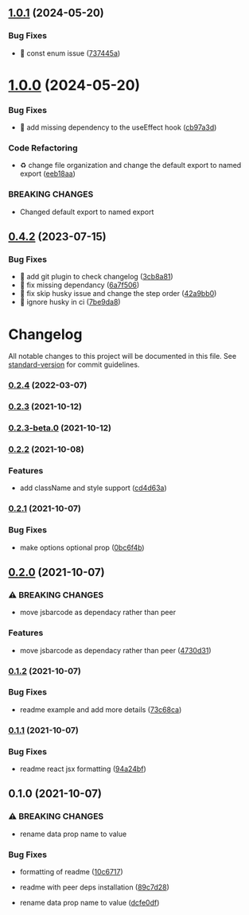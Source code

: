 ## [1.0.1](https://github.com/iamchathu/react-jsbarcode/compare/v1.0.0...v1.0.1) (2024-05-20)


### Bug Fixes

* :bug: const enum issue ([737445a](https://github.com/iamchathu/react-jsbarcode/commit/737445ac0f4cf1ff8a6e5480d7c86b886b0898d7))

# [1.0.0](https://github.com/iamchathu/react-jsbarcode/compare/v0.4.2...v1.0.0) (2024-05-20)


### Bug Fixes

* :bug: add missing dependency to the useEffect hook ([cb97a3d](https://github.com/iamchathu/react-jsbarcode/commit/cb97a3d13926ebe4305020deb06e2f346467540d))


### Code Refactoring

* :recycle: change file organization and change the default export to named export ([eeb18aa](https://github.com/iamchathu/react-jsbarcode/commit/eeb18aa61b7c378c3be456fc30791dbc5a8feb99))


### BREAKING CHANGES

* Changed default export to named export

## [0.4.2](https://github.com/iamchathu/react-jsbarcode/compare/v0.4.1...v0.4.2) (2023-07-15)


### Bug Fixes

* :bug: add git plugin to check changelog ([3cb8a81](https://github.com/iamchathu/react-jsbarcode/commit/3cb8a81a5fef472b4741c8338f09da8fecbf4a3f))
* :bug: fix missing dependancy ([6a7f506](https://github.com/iamchathu/react-jsbarcode/commit/6a7f50691f6d94fdb9d2ba99109175b127f20301))
* :bug: fix skip husky issue and change the step order ([42a9bb0](https://github.com/iamchathu/react-jsbarcode/commit/42a9bb00043fc09d833b5b690499805337d51f9b))
* :bug: ignore husky in ci ([7be9da8](https://github.com/iamchathu/react-jsbarcode/commit/7be9da82c95502cd973e70cebae42f7cff0358ad))

# Changelog

All notable changes to this project will be documented in this file. See [standard-version](https://github.com/conventional-changelog/standard-version) for commit guidelines.

### [0.2.4](https://github.com/iamchathu/react-jsbarcode/compare/v0.2.3...v0.2.4) (2022-03-07)

### [0.2.3](https://github.com/iamchathu/react-jsbarcode/compare/v0.2.3-beta.0...v0.2.3) (2021-10-12)

### [0.2.3-beta.0](https://github.com/iamchathu/react-jsbarcode/compare/v0.2.2...v0.2.3-beta.0) (2021-10-12)

### [0.2.2](https://github.com/iamchathu/react-jsbarcode/compare/v0.2.1...v0.2.2) (2021-10-08)

### Features

- add className and style support ([cd4d63a](https://github.com/iamchathu/react-jsbarcode/commit/cd4d63ac6a42ba2401f95898c548c318aed7dca3))

### [0.2.1](https://github.com/iamchathu/react-jsbarcode/compare/v0.2.0...v0.2.1) (2021-10-07)

### Bug Fixes

- make options optional prop ([0bc6f4b](https://github.com/iamchathu/react-jsbarcode/commit/0bc6f4b3cb41efbc97f71495f2f9f8f40775353e))

## [0.2.0](https://github.com/iamchathu/react-jsbarcode/compare/v0.1.2...v0.2.0) (2021-10-07)

### ⚠ BREAKING CHANGES

- move jsbarcode as dependacy rather than peer

### Features

- move jsbarcode as dependacy rather than peer ([4730d31](https://github.com/iamchathu/react-jsbarcode/commit/4730d3167ae6c2fff2451b7083862069bbd674a6))

### [0.1.2](https://github.com/iamchathu/react-jsbarcode/compare/v0.1.1...v0.1.2) (2021-10-07)

### Bug Fixes

- readme example and add more details ([73c68ca](https://github.com/iamchathu/react-jsbarcode/commit/73c68ca46dac183b53b02a581550feddc3995d9e))

### [0.1.1](https://github.com/iamchathu/react-jsbarcode/compare/v0.1.0...v0.1.1) (2021-10-07)

### Bug Fixes

- readme react jsx formatting ([94a24bf](https://github.com/iamchathu/react-jsbarcode/commit/94a24bf833cd79e254806c7e46bae51ad94e8c0a))

## 0.1.0 (2021-10-07)

### ⚠ BREAKING CHANGES

- rename data prop name to value

### Bug Fixes

- formatting of readme ([10c6717](https://github.com/iamchathu/react-jsbarcode/commit/10c6717f3c88924dc723bcec181e9424928294ca))
- readme with peer deps installation ([89c7d28](https://github.com/iamchathu/react-jsbarcode/commit/89c7d28ad9a83eb818540d5db1c13884ae55fd1c))

- rename data prop name to value ([dcfe0df](https://github.com/iamchathu/react-jsbarcode/commit/dcfe0dff3e2ade242b5ce8ef2338cd8422ace03f))
